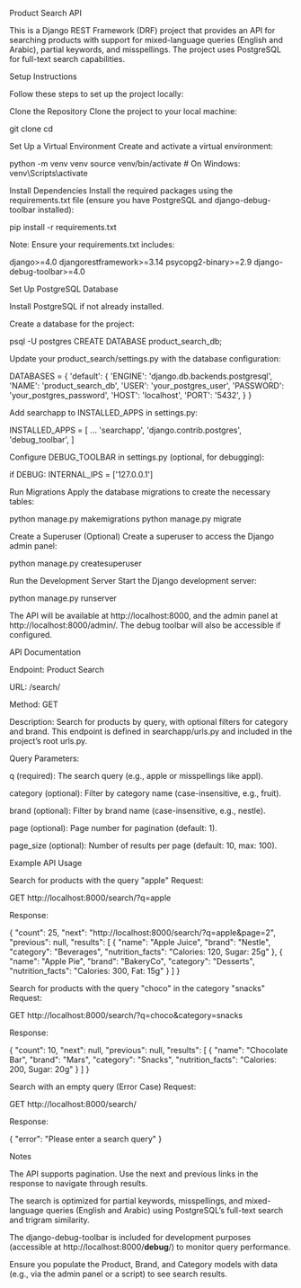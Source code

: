 Product Search API

This is a Django REST Framework (DRF) project that provides an API for searching products with support for mixed-language queries (English and Arabic), partial keywords, and misspellings. The project uses PostgreSQL for full-text search capabilities.

Setup Instructions

Follow these steps to set up the project locally:





Clone the Repository
Clone the project to your local machine:

git clone <repository-url>
cd <repository-name>



Set Up a Virtual Environment
Create and activate a virtual environment:

python -m venv venv
source venv/bin/activate  # On Windows: venv\Scripts\activate



Install Dependencies
Install the required packages using the requirements.txt file (ensure you have PostgreSQL and django-debug-toolbar installed):

pip install -r requirements.txt

Note: Ensure your requirements.txt includes:

django>=4.0
djangorestframework>=3.14
psycopg2-binary>=2.9
django-debug-toolbar>=4.0



Set Up PostgreSQL Database





Install PostgreSQL if not already installed.



Create a database for the project:

psql -U postgres
CREATE DATABASE product_search_db;



Update your product_search/settings.py with the database configuration:

DATABASES = {
    'default': {
        'ENGINE': 'django.db.backends.postgresql',
        'NAME': 'product_search_db',
        'USER': 'your_postgres_user',
        'PASSWORD': 'your_postgres_password',
        'HOST': 'localhost',
        'PORT': '5432',
    }
}



Add searchapp to INSTALLED_APPS in settings.py:

INSTALLED_APPS = [
    ...
    'searchapp',
    'django.contrib.postgres',
    'debug_toolbar',
]



Configure DEBUG_TOOLBAR in settings.py (optional, for debugging):

if DEBUG:
    INTERNAL_IPS = ['127.0.0.1']



Run Migrations
Apply the database migrations to create the necessary tables:

python manage.py makemigrations
python manage.py migrate



Create a Superuser (Optional)
Create a superuser to access the Django admin panel:

python manage.py createsuperuser



Run the Development Server
Start the Django development server:

python manage.py runserver

The API will be available at http://localhost:8000, and the admin panel at http://localhost:8000/admin/. The debug toolbar will also be accessible if configured.

API Documentation

Endpoint: Product Search





URL: /search/



Method: GET



Description: Search for products by query, with optional filters for category and brand. This endpoint is defined in searchapp/urls.py and included in the project’s root urls.py.



Query Parameters:





q (required): The search query (e.g., apple or misspellings like appl).



category (optional): Filter by category name (case-insensitive, e.g., fruit).



brand (optional): Filter by brand name (case-insensitive, e.g., nestle).



page (optional): Page number for pagination (default: 1).



page_size (optional): Number of results per page (default: 10, max: 100).

Example API Usage





Search for products with the query "apple"
Request:

GET http://localhost:8000/search/?q=apple

Response:

{
    "count": 25,
    "next": "http://localhost:8000/search/?q=apple&page=2",
    "previous": null,
    "results": [
        {
            "name": "Apple Juice",
            "brand": "Nestle",
            "category": "Beverages",
            "nutrition_facts": "Calories: 120, Sugar: 25g"
        },
        {
            "name": "Apple Pie",
            "brand": "BakeryCo",
            "category": "Desserts",
            "nutrition_facts": "Calories: 300, Fat: 15g"
        }
    ]
}



Search for products with the query "choco" in the category "snacks"
Request:

GET http://localhost:8000/search/?q=choco&category=snacks

Response:

{
    "count": 10,
    "next": null,
    "previous": null,
    "results": [
        {
            "name": "Chocolate Bar",
            "brand": "Mars",
            "category": "Snacks",
            "nutrition_facts": "Calories: 200, Sugar: 20g"
        }
    ]
}



Search with an empty query (Error Case)
Request:

GET http://localhost:8000/search/

Response:

{
    "error": "Please enter a search query"
}

Notes





The API supports pagination. Use the next and previous links in the response to navigate through results.



The search is optimized for partial keywords, misspellings, and mixed-language queries (English and Arabic) using PostgreSQL’s full-text search and trigram similarity.



The django-debug-toolbar is included for development purposes (accessible at http://localhost:8000/__debug__/) to monitor query performance.



Ensure you populate the Product, Brand, and Category models with data (e.g., via the admin panel or a script) to see search results.